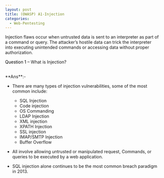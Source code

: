 ```yaml
---
layout: post
title: (OWASP) A1-Injection
categories:
  - Web-Pentesting
---
```


<p>Injection flaws occur when untrusted data is sent to an interpreter as part of a command or query.
The attacker’s hostile data can trick the interpreter into executing unintended commands or accessing data without proper authorization.</p>

<p Class="message">
  <font color="Black">Question 1</font> – What is Injection?
</p>
<br>**Ans**:- 

* There are many types of injection vulnerabilities, some of the most common include:
  * SQL Injection
  * Code injection
  * OS Commanding
  * LDAP Injection
  * XML injection
  * XPATH Injection
  * SSL injection
  * IMAP/SMTP Injection
  * Buffer Overflow
  
* All involve allowing untrusted or manipulated request, Commands, or queries to be executed by a web application.
* SQL injection alone continues to be the most common breach paradigm in 2013.
